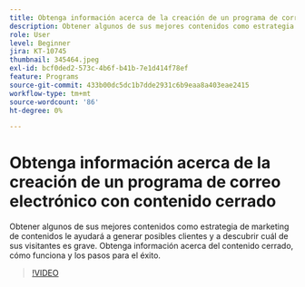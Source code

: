 ```yaml
---
title: Obtenga información acerca de la creación de un programa de correo electrónico con contenido cerrado
description: Obtener algunos de sus mejores contenidos como estrategia de marketing de contenidos le ayudará a generar posibles clientes y a descubrir cuál de sus visitantes es grave. Obtenga información acerca de las... (las descripciones deben tener entre 60 y 160 caracteres)
role: User
level: Beginner
jira: KT-10745
thumbnail: 345464.jpeg
exl-id: bcf0ded2-573c-4b6f-b41b-7e1d414f78ef
feature: Programs
source-git-commit: 433b00dc5dc1b7dde2931c6b9eaa8a403eae2415
workflow-type: tm+mt
source-wordcount: '86'
ht-degree: 0%

---
```


# Obtenga información acerca de la creación de un programa de correo electrónico con contenido cerrado

Obtener algunos de sus mejores contenidos como estrategia de marketing de contenidos le ayudará a generar posibles clientes y a descubrir cuál de sus visitantes es grave. Obtenga información acerca del contenido cerrado, cómo funciona y los pasos para el éxito.

>[!VIDEO](https://video.tv.adobe.com/v/345464/?quality=12&learn=on)
